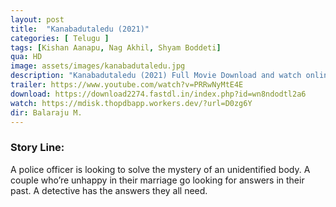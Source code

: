 ```yaml
---
layout: post
title:  "Kanabadutaledu (2021)"
categories: [ Telugu ]
tags: [Kishan Aanapu, Nag Akhil, Shyam Boddeti]
qua: HD
image: assets/images/kanabadutaledu.jpg
description: "Kanabadutaledu (2021) Full Movie Download and watch online 720p low file size 500 mb."
trailer: https://www.youtube.com/watch?v=PRRwNyMtE4E
download: https://download2274.fastdl.in/index.php?id=wn8ndodtl2a6
watch: https://mdisk.thopdbapp.workers.dev/?url=D0zg6Y
dir: Balaraju M.
---
```


### Story Line:
A police officer is looking to solve the mystery of an unidentified body. A couple who’re unhappy in their marriage go looking for answers in their past. A detective has the answers they all need.









